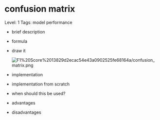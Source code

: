 # confusion matrix

Level: 1
Tags: model performance

- brief description
- formula
    
    
- draw it
    
    ![F1%20Score%2013829d2ecac54e43a0902525fe68164a/confusion_matrix.png](confusion_matrix.png)
    
- implementation
- implementation from scratch
- when should this be used?
- advantages
- disadvantages